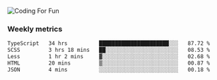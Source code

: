 ![Coding For Fun](https://glitch-art.vercel.app/api/simple?word=<Rise%20/>)

### Weekly metrics

<!--START_SECTION:waka-->

```txt
TypeScript   34 hrs          ██████████████████████░░░   87.72 %
SCSS         3 hrs 18 mins   ██░░░░░░░░░░░░░░░░░░░░░░░   08.53 %
Less         1 hr 2 mins     ▓░░░░░░░░░░░░░░░░░░░░░░░░   02.68 %
HTML         20 mins         ▒░░░░░░░░░░░░░░░░░░░░░░░░   00.87 %
JSON         4 mins          ░░░░░░░░░░░░░░░░░░░░░░░░░   00.18 %
```

<!--END_SECTION:waka-->
